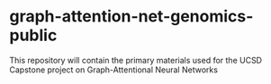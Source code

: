 # graph-attention-net-genomics-public
This repository will contain the primary materials used for the UCSD Capstone project on Graph-Attentional Neural Networks

